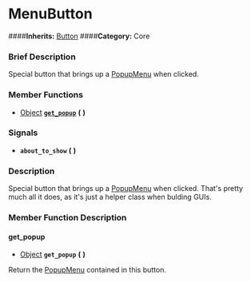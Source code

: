#  MenuButton  
####**Inherits:** [Button](class_button)
####**Category:** Core

###  Brief Description  
Special button that brings up a [PopupMenu](class_popupmenu) when clicked.

###  Member Functions 
  * [Object](class_object)  **[`get_popup`](#get_popup)**  **(** **)**

###  Signals  
  *  **`about_to_show`**  **(** **)**

###  Description  
Special button that brings up a [PopupMenu](class_popupmenu) when clicked. That's pretty much all it does, as it's just a helper class when bulding GUIs.

###  Member Function Description  

#### <a name="get_popup">get_popup</a>
  * [Object](class_object)  **`get_popup`**  **(** **)**

Return the [PopupMenu](class_popupmenu) contained in this button.
